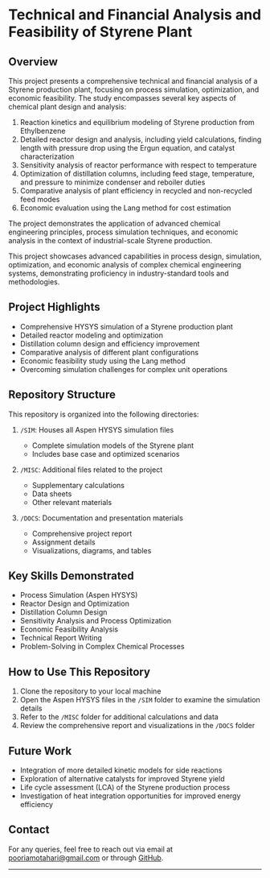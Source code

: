 # Technical and Financial Analysis and Feasibility of Styrene Plant

## Overview

This project presents a comprehensive technical and financial analysis of a Styrene production plant, focusing on process simulation, optimization, and economic feasibility. The study encompasses several key aspects of chemical plant design and analysis:

1. Reaction kinetics and equilibrium modeling of Styrene production from Ethylbenzene
2. Detailed reactor design and analysis, including yield calculations, finding length with pressure drop using the Ergun equation, and catalyst characterization
3. Sensitivity analysis of reactor performance with respect to temperature
4. Optimization of distillation columns, including feed stage, temperature, and pressure to minimize condenser and reboiler duties
5. Comparative analysis of plant efficiency in recycled and non-recycled feed modes
6. Economic evaluation using the Lang method for cost estimation

The project demonstrates the application of advanced chemical engineering principles, process simulation techniques, and economic analysis in the context of industrial-scale Styrene production.

This project showcases advanced capabilities in process design, simulation, optimization, and economic analysis of complex chemical engineering systems, demonstrating proficiency in industry-standard tools and methodologies.

## Project Highlights

- Comprehensive HYSYS simulation of a Styrene production plant
- Detailed reactor modeling and optimization
- Distillation column design and efficiency improvement
- Comparative analysis of different plant configurations
- Economic feasibility study using the Lang method
- Overcoming simulation challenges for complex unit operations

## Repository Structure

This repository is organized into the following directories:


1. `/SIM`: Houses all Aspen HYSYS simulation files
   - Complete simulation models of the Styrene plant
   - Includes base case and optimized scenarios

2. `/MISC`: Additional files related to the project
   - Supplementary calculations
   - Data sheets
   - Other relevant materials

3. `/DOCS`: Documentation and presentation materials
   - Comprehensive project report
   - Assignment details
   - Visualizations, diagrams, and tables

## Key Skills Demonstrated

- Process Simulation (Aspen HYSYS)
- Reactor Design and Optimization
- Distillation Column Design
- Sensitivity Analysis and Process Optimization
- Economic Feasibility Analysis
- Technical Report Writing
- Problem-Solving in Complex Chemical Processes

## How to Use This Repository

1. Clone the repository to your local machine
2. Open the Aspen HYSYS files in the `/SIM` folder to examine the simulation details
3. Refer to the `/MISC` folder for additional calculations and data
4. Review the comprehensive report and visualizations in the `/DOCS` folder

## Future Work

- Integration of more detailed kinetic models for side reactions
- Exploration of alternative catalysts for improved Styrene yield
- Life cycle assessment (LCA) of the Styrene production process
- Investigation of heat integration opportunities for improved energy efficiency

## Contact

For any queries, feel free to reach out via email at [pooriamotahari@gmail.com](mailto:pooriamotahari@gmail.com) or through [GitHub](https://github.com/Pouria-MK).

---
